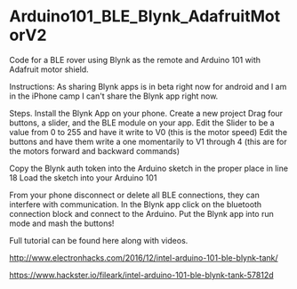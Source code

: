 # Arduino101_BLE_Blynk_AdafruitMotorV2
Code for a BLE rover using Blynk as the remote and Arduino 101 with Adafruit motor shield.

Instructions:
As sharing Blynk apps is in beta right now for android and I am in the iPhone camp I can't share the Blynk app right now. 

Steps.
Install the Blynk App on your phone.
  Create a new project
  Drag four buttons, a slider, and the BLE module on your app.
  Edit the Slider to be a value from 0 to 255 and have it write to V0 (this is the motor speed)
  Edit the buttons and have them write a one momentarily to V1 through 4 (this are for the motors forward and backward commands)
  
Copy the Blynk auth token into the Arduino sketch in the proper place in line 18
Load the sketch into your Arduino 101

From your phone disconnect or delete all BLE connections, they can interfere with communication.
In the Blynk app click on the bluetooth connection block and connect to the Arduino.
Put the Blynk app into run mode and mash the buttons!

Full tutorial can be found here along with videos.

http://www.electronhacks.com/2016/12/intel-arduino-101-ble-blynk-tank/

https://www.hackster.io/fileark/intel-arduino-101-ble-blynk-tank-57812d
